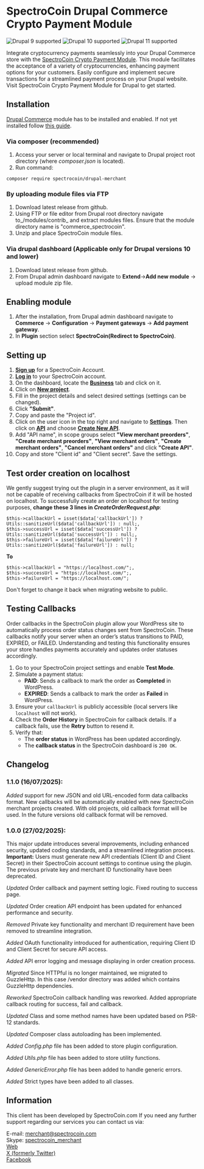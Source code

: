# SpectroCoin Drupal Commerce Crypto Payment Module

![Drupal 9 supported](https://img.shields.io/badge/Drupal-9.x-blue?logo=drupal&style=flat)
![Drupal 10 supported](https://img.shields.io/badge/Drupal-10.x-blue?logo=drupal&style=flat)
![Drupal 11 supported](https://img.shields.io/badge/Drupal-11.x-blue?logo=drupal&style=flat)

Integrate cryptocurrency payments seamlessly into your Drupal Commerce store with the [SpectroCoin Crypto Payment Module](https://spectrocoin.com/en/plugins/accept-bitcoin-Drupal.html). This module facilitates the acceptance of a variety of cryptocurrencies, enhancing payment options for your customers. Easily configure and implement secure transactions for a streamlined payment process on your Drupal website. Visit SpectroCoin Crypto Payment Module for Drupal to get started.

## Installation

[Drupal Commerce](https://www.drupal.org/project/commerce) module has to be installed and enabled. If not yet installed follow [this guide](https://docs.drupalcommerce.org/v2/installation/#requirements).

### Via composer (recommended)

1. Access your server or local terminal and navigate to Drupal project root directory (where _composer.json_ is located).
2. Run command:
```
composer require spectrocoin/drupal-merchant
```

### By uploading module files via FTP

1. Download latest release from github.
2. Using FTP or file editor from Drupal root directory navigate to_/modules/contrib_ and extract modules files. Ensure that the module directory name is "commerce_spectrocoin".
3. Unzip and place SpectroCoin module files.

### Via drupal dashboard (Applicable only for Drupal versions 10 and lower)

1. Download latest release from github.
2. From Drupal admin dashboard navigate to __Extend__->__Add new module__ -> upload module zip file.

## Enabling module

1. After the installation, from Drupal admin dashboard navigate to __Commerce__ -> __Configuration__ -> __Payment gateways__ -> __Add payment gateway__.
2. In __Plugin__ section select __SpectroCoin(Redirect to SpectroCoin)__.

## Setting up

1. **[Sign up](https://auth.spectrocoin.com/signup)** for a SpectroCoin Account.
2. **[Log in](https://auth.spectrocoin.com/login)** to your SpectroCoin account.
3. On the dashboard, locate the **[Business](https://spectrocoin.com/en/merchants/projects)** tab and click on it.
4. Click on **[New project](https://spectrocoin.com/en/merchants/projects/new)**.
5. Fill in the project details and select desired settings (settings can be changed).
6. Click **"Submit"**.
7. Copy and paste the "Project id".
8. Click on the user icon in the top right and navigate to **[Settings](https://test.spectrocoin.com/en/settings/)**. Then click on **[API](https://test.spectrocoin.com/en/settings/api)** and choose **[Create New API](https://test.spectrocoin.com/en/settings/api/create)**.
9. Add "API name", in scope groups select **"View merchant preorders"**, **"Create merchant preorders"**, **"View merchant orders"**, **"Create merchant orders"**, **"Cancel merchant orders"** and click **"Create API"**.
10. Copy and store "Client id" and "Client secret". Save the settings.

## Test order creation on localhost

We gently suggest trying out the plugin in a server environment, as it will not be capable of receiving callbacks from SpectroCoin if it will be hosted on localhost. To successfully create an order on localhost for testing purposes, __change these 3 lines in <em>CreateOrderRequest.php</em>__:

```
$this->callbackUrl = isset($data['callbackUrl']) ? Utils::sanitizeUrl($data['callbackUrl']) : null;,
$this->successUrl = isset($data['successUrl']) ? Utils::sanitizeUrl($data['successUrl']) : null;,
$this->failureUrl = isset($data['failureUrl']) ? Utils::sanitizeUrl($data['failureUrl']) : null;
```
__To__

```
$this->callbackUrl = "https://localhost.com/";,
$this->successUrl = "https://localhost.com/";,
$this->failureUrl = "https://localhost.com/";
```
Don't forget to change it back when migrating website to public.

## Testing Callbacks

Order callbacks in the SpectroCoin plugin allow your WordPress site to automatically process order status changes sent from SpectroCoin. These callbacks notify your server when an order’s status transitions to PAID, EXPIRED, or FAILED. Understanding and testing this functionality ensures your store handles payments accurately and updates order statuses accordingly.
 
1. Go to your SpectroCoin project settings and enable **Test Mode**.
2. Simulate a payment status:
   - **PAID**: Sends a callback to mark the order as **Completed** in WordPress.
   - **EXPIRED**: Sends a callback to mark the order as **Failed** in WordPress.
3. Ensure your `callbackUrl` is publicly accessible (local servers like `localhost` will not work).
4. Check the **Order History** in SpectroCoin for callback details. If a callback fails, use the **Retry** button to resend it.
5. Verify that:
   - The **order status** in WordPress has been updated accordingly.
   - The **callback status** in the SpectroCoin dashboard is `200 OK`.

## Changelog

### 1.1.0 (16/07/2025):

_Added_ support for new JSON and old URL-encoded form data callbacks format. New callbacks will be automatically enabled with new SpectroCoin merchant projects created. With old projects, old callback format will be used. In the future versions old callback format will be removed.

### 1.0.0 (27/02/2025):

This major update introduces several improvements, including enhanced security, updated coding standards, and a streamlined integration process. **Important:** Users must generate new API credentials (Client ID and Client Secret) in their SpectroCoin account settings to continue using the plugin. The previous private key and merchant ID functionality have been deprecated.

_Updated_ Order callback and payment setting logic. Fixed routing to success page.

_Updated_ Order creation API endpoint has been updated for enhanced performance and security.

_Removed_ Private key functionality and merchant ID requirement have been removed to streamline integration.

_Added_ OAuth functionality introduced for authentication, requiring Client ID and Client Secret for secure API access.

_Added_ API error logging and message displaying in order creation process.

_Migrated_ Since HTTPful is no longer maintained, we migrated to GuzzleHttp. In this case /vendor directory was added which contains GuzzleHttp dependencies.

_Reworked_ SpectroCoin callback handling was reworked. Added appropriate callback routing for success, fail and callback.

_Updated_ Class and some method names have been updated based on PSR-12 standards.

_Updated_ Composer class autoloading has been implemented.

_Added_ _Config.php_ file has been added to store plugin configuration.

_Added_ _Utils.php_ file has been added to store utility functions.

_Added_ _GenericError.php_ file has been added to handle generic errors.

_Added_ Strict types have been added to all classes.

## Information

This client has been developed by SpectroCoin.com If you need any further support regarding our services you can contact us via:

E-mail: merchant@spectrocoin.com </br>
Skype: [spectrocoin_merchant](https://join.skype.com/invite/iyXHU7o08KkW) </br>
[Web](https://spectrocoin.com) </br>
[X (formerly Twitter)](https://twitter.com/spectrocoin) </br>
[Facebook](https://www.facebook.com/spectrocoin/)
